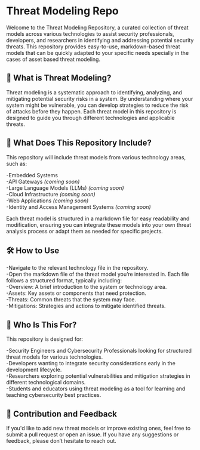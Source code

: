 # Threat Modeling Repo
Welcome to the Threat Modeling Repository, a curated collection of threat models across various technologies to assist security professionals, developers, and researchers in identifying and addressing potential security threats. This repository provides easy-to-use, markdown-based threat models that can be quickly adapted to your specific needs specially in the cases of asset based threat modeling.

## 🚀 What is Threat Modeling?
Threat modeling is a systematic approach to identifying, analyzing, and mitigating potential security risks in a system. By understanding where your system might be vulnerable, you can develop strategies to reduce the risk of attacks before they happen. Each threat model in this repository is designed to guide you through different technologies and applicable threats.

## 📄 What Does This Repository Include?
This repository will include threat models from various technology areas, such as:

-Embedded Systems <br>
-API Gateways <i>(coming soon)</i><br>
-Large Language Models (LLMs) <i>(coming soon)</i><br>
-Cloud Infrastructure <i>(coming soon)</i><br>
-Web Applications <i>(coming soon)</i><br>
-Identity and Access Management Systems <i>(coming soon)</i><br>

Each threat model is structured in a markdown file for easy readability and modification, ensuring you can integrate these models into your own threat analysis process or adapt them as needed for specific projects.

## 🛠️ How to Use
-Navigate to the relevant technology file in the repository. <br>
-Open the markdown file of the threat model you’re interested in. Each file follows a structured format, typically including:<br>
-Overview: A brief introduction to the system or technology area.<br>
-Assets: Key assets or components that need protection.<br>
-Threats: Common threats that the system may face.<br>
-Mitigations: Strategies and actions to mitigate identified threats.<br>

## 🎯 Who Is This For?
This repository is designed for:<br>

-Security Engineers and Cybersecurity Professionals looking for structured threat models for various technologies.<br>
-Developers wanting to integrate security considerations early in the development lifecycle.<br>
-Researchers exploring potential vulnerabilities and mitigation strategies in different technological domains.<br>
-Students and educators using threat modeling as a tool for learning and teaching cybersecurity best practices.<br>

## 🧠 Contribution and Feedback
If you'd like to add new threat models or improve existing ones, feel free to submit a pull request or open an issue. If you have any suggestions or feedback, please don’t hesitate to reach out.

